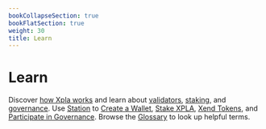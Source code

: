 ```yaml
---
bookCollapseSection: true
bookFlatSection: true
weight: 30
title: Learn
---
```


# Learn

Discover [how Xpla works](protocol.md) and learn about [validators](protocol.md#validators), [staking](protocol.md#staking), and [governance](protocol.md#governance). Use [Station](station/_index.md) to [Create a Wallet](station/download/_index.md), [Stake XPLA](station/staking.md), [Xend Tokens](station/send.md), and [Participate in Governance](station/governance.md). Browse the [Glossary](glossary.md) to look up helpful terms.
